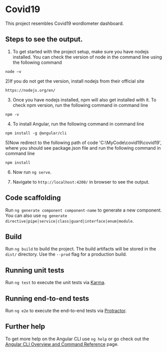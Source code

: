 # Covid19

This project resembles Covid19 wordlometer dashboard.

## Steps to see the output.

1) To get started with the project setup, make sure you have nodejs installed. You can check the version of node in the command line using the following command

`node –v`

2)If you do not get the version, install nodejs from their official site

`https://nodejs.org/en/`

3) Once you have nodejs installed, npm will also get installed with it. To check npm version, run the following command in command line

`npm -v`

4) To install Angular, run the following command in command line

`npm install -g @angular/cli`

5)Now redirect to the following path of code 'C:\MyCode\covid19\covid19', where you should see package.json file and run the following command in command line

`npm install`

6) Now run `ng serve`.

7) Navigate to `http://localhost:4200/` in browser to see the output.

## Code scaffolding

Run `ng generate component component-name` to generate a new component. You can also use `ng generate directive|pipe|service|class|guard|interface|enum|module`.

## Build

Run `ng build` to build the project. The build artifacts will be stored in the `dist/` directory. Use the `--prod` flag for a production build.

## Running unit tests

Run `ng test` to execute the unit tests via [Karma](https://karma-runner.github.io).

## Running end-to-end tests

Run `ng e2e` to execute the end-to-end tests via [Protractor](http://www.protractortest.org/).

## Further help

To get more help on the Angular CLI use `ng help` or go check out the [Angular CLI Overview and Command Reference](https://angular.io/cli) page.